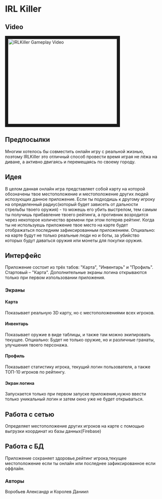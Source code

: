 # IRL Killer

## Video

<a href="http://www.youtube.com/watch?feature=player_embedded&v=YZDEiRTK-sw" target="_blank"><img src="http://img.youtube.com/vi/YZDEiRTK-sw/0.jpg" 
alt="IRLKiller Gameplay Video" width="360" height="280" border="10" /></a>

## Предпосылки

Многим хотелось бы совместить онлайн игру с реальной жизнью, поэтому IRLKiller это отличный способ провести время играя не лёжа на диване, а активно двигаясь и перемещаясь по своему городу.

## Идея

В целом данная онлайн игра представляет собой карту на которой обозначены твое местоположение и местоположение других людей испозующих данное приложение. Если ты подходишь к другому игроку на определенный радиус(который будет зависеть от дальности стрельбы твоего оружия) - то можешь его убить выстрелом, тем самым ты получишь прибавление твоего рейтинга, а противник возродится через некоторое количество времени при этом потеряв рейтинг. Когда ты не используешь приложение твое место на карте будет отображаться последним зафиксированным приложением. Опциально: на карте будут не только реальные люди но и боты, за убийство которых будут даваться оружия или монеты для покупки оружия.

## Интерфейс

Приложение состоит из трёх табов: "Карта", "Инвентарь" и "Профиль". Стартовый – "Карта".  Дополнительные экраны логина открываются только при первом изпользовании приложения.

### Экраны

#### Карта

Показывает реальную 3D карту, но с местоположениями всех игроков.

#### Инвентарь

Показывает оружие в виде таблицы, и также там можно экипировать текущее.
Опциально: Будет не только оружие, но и различные гранаты, улучшения твоего персонажа.

#### Профиль

Показывает статистику игрока, текущий логин пользователя, а также ТОП-10 игроков по рейтингу.

#### Экран логина

Запускается только при первом запуске приложения,нужно ввести только уникальный логин и затем окно уже не будет открываться.


## Работа с сетью

Определяет местоположение других игроков на карте с помощью выгрузки координат из базы данных(Firebase) 

## Работа с БД

Приложение сохраняет здоровье,рейтинг игрока,текущее местоположение если ты онлайн или последнее зафиксированное если оффлайн.

### Авторы

Воробьев Александр и Королев Даниил

